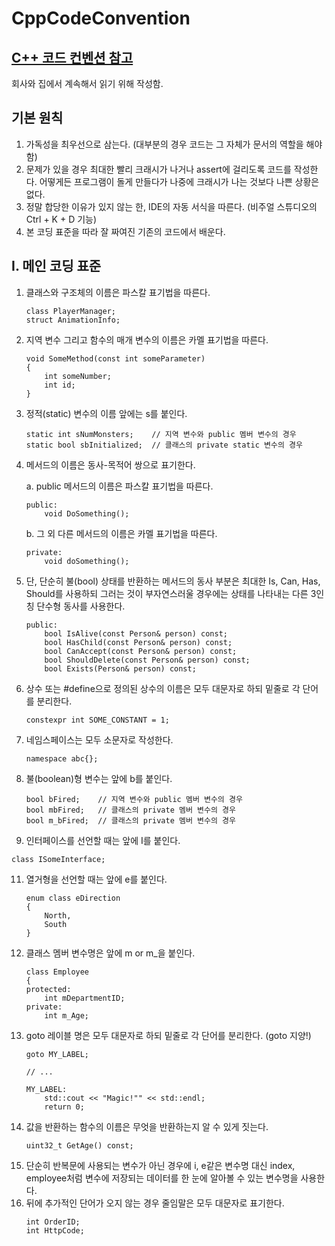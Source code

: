 # CppCodeConvention

[C++ 코드 컨벤션 참고](https://docs.popekim.com/ko/coding-standards/cpp)
----
회사와 집에서 계속해서 읽기 위해 작성함.

## 기본 원칙
1. 가독성을 최우선으로 삼는다. (대부분의 경우 코드는 그 자체가 문서의 역할을 해야 함)
2. 문제가 있을 경우 최대한 빨리 크래시가 나거나 assert에 걸리도록 코드를 작성한다. 어떻게든 프로그램이 돌게 만들다가 나중에 크래시가 나는 것보다 나쁜 상황은 없다.
3. 정말 합당한 이유가 있지 않는 한, IDE의 자동 서식을 따른다. (비주얼 스튜디오의 Ctrl + K + D 기능)
4. 본 코딩 표준을 따라 잘 짜여진 기존의 코드에서 배운다.

## I. 메인 코딩 표준
1. 클래스와 구조체의 이름은 파스칼 표기법을 따른다.
   ```
   class PlayerManager;
   struct AnimationInfo;
   ```
2. 지역 변수 그리고 함수의 매개 변수의 이름은 카멜 표기법을 따른다.
   ```
   void SomeMethod(const int someParameter)
   {
       int someNumber;
       int id;
   }
   ```
3. 정적(static) 변수의 이름 앞에는 s를 붙인다.
   ```
   static int sNumMonsters;    // 지역 변수와 public 멤버 변수의 경우
   static bool sbInitialized;  // 클래스의 private static 변수의 경우
   ```
4. 메서드의 이름은 동사-목적어 쌍으로 표기한다.

   a. public 메서드의 이름은 파스칼 표기법을 따른다.
     ```
     public:
         void DoSomething();
     ```
   b. 그 외 다른 메서드의 이름은 카멜 표기법을 따른다.
     ```
     private:
         void doSomething();
     ```
6. 단, 단순히 불(bool) 상태를 반환하는 메서드의 동사 부분은 최대한 Is, Can, Has, Should를 사용하되 그러는 것이 부자연스러울 경우에는 상태를 나타내는 다른 3인칭 단수형 동사를 사용한다.
   ```
   public:
       bool IsAlive(const Person& person) const;
       bool HasChild(const Person& person) const;
       bool CanAccept(const Person& person) const;
       bool ShouldDelete(const Person& person) const;
       bool Exists(Person& person) const;
   ```
7. 상수 또는 #define으로 정의된 상수의 이름은 모두 대문자로 하되 밑줄로 각 단어를 분리한다.
   ```
   constexpr int SOME_CONSTANT = 1;
   ```
8. 네임스페이스는 모두 소문자로 작성한다.
   ```
   namespace abc{};
   ```
9. 불(boolean)형 변수는 앞에 b를 붙인다.
   ```
   bool bFired;    // 지역 변수와 public 멤버 변수의 경우
   bool mbFired;   // 클래스의 private 멤버 변수의 경우
   bool m_bFired;  // 클래스의 private 멤버 변수의 경우
   ```
10. 인터페이스를 선언할 때는 앞에 I를 붙인다.
   ```
   class ISomeInterface;
   ```
11. 열거형을 선언할 때는 앞에 e를 붙인다.
    ```
    enum class eDirection
    {
        North,
        South
    }
    ```
12. 클래스 멤버 변수명은 앞에 m or m_을 붙인다.
    ```
    class Employee
    {
    protected:
        int mDepartmentID;
    private:
        int m_Age;
    ``` 
13. goto 레이블 명은 모두 대문자로 하되 밑줄로 각 단어를 분리한다. (goto 지양!)
    ```
    goto MY_LABEL;

    // ...

    MY_LABEL:
        std::cout << "Magic!"" << std::endl;
        return 0;
    ```
14. 값을 반환하는 함수의 이름은 무엇을 반환하는지 알 수 있게 짓는다.
    ```
    uint32_t GetAge() const;
    ```
15. 단순히 반복문에 사용되는 변수가 아닌 경우에 i, e같은 변수명 대신 index, employee처럼 변수에 저장되는 데이터를 한 눈에 알아볼 수 있는 변수명을 사용한다.
16. 뒤에 추가적인 단어가 오지 않는 경우 줄임말은 모두 대문자로 표기한다.
    ```
    int OrderID;
    int HttpCode;
    ```














































































